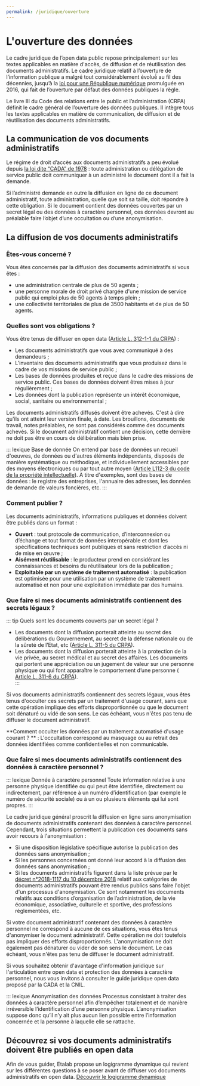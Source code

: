 ```yaml
---
permalink: /juridique/ouverture
---
```


#  L'ouverture des données

Le cadre juridique de l’open data public repose principalement sur les textes applicables en matière d'accès, de diffusion et de réutilisation des documents administratifs. Le cadre juridique relatif à l’ouverture de l’information publique a malgré tout considérablement évolué́ au fil des décennies, jusqu’à la [loi pour une République numérique](https://www.legifrance.gouv.fr/affichLoiPubliee.do?idDocument=JORFDOLE000031589829&type=general&legislature=14) promulguée en 2016, qui fait de l’ouverture par défaut des données publiques la règle.        

Le livre III du Code des relations entre le public et l’administration (CRPA) définit le cadre général de l’ouverture des données publiques. Il intègre tous les textes applicables en matière de communication, de diffusion et de réutilisation des documents administratifs.    
 
## La communication de vos documents administratifs    

Le régime de droit d’accès aux documents administratifs a peu évolué depuis [la loi dite “CADA” de 1978](https://www.legifrance.gouv.fr/affichTexte.do?cidTexte=JORFTEXT000000339241) : toute administration ou délégation de service public doit communiquer à un administré le document dont il a fait la demande.

Si l’administré demande en outre la diffusion en ligne de ce document administratif, toute administration, quelle que soit sa taille, doit répondre à cette obligation. Si le document contient des données couvertes par un secret légal ou des données à caractère personnel, ces données devront au préalable faire l’objet d’une occultation ou d’une anonymisation.     
 
##  La diffusion de vos documents administratifs 

### Êtes-vous concerné ? 

Vous êtes concernés par la diffusion des documents administratifs si vous êtes : 
* une administration centrale de plus de 50 agents ;
* une personne morale de droit privé chargée d'une mission de service public qui emploi plus de 50 agents à temps plein ;
* une collectivité territoriales de plus de 3500 habitants et de plus de 50 agents. 

### Quelles sont vos obligations ? 

Vous être tenus de diffuser en open data ([Article  L. 312-1-1 du CRPA](https://www.legifrance.gouv.fr/affichCodeArticle.do;jsessionid=699E85A138CEA30E2185BB71F8735F9A.tplgfr24s_3?idArticle=LEGIARTI000033205512&cidTexte=LEGITEXT000031366350&dateTexte=20161009)) : 
- Les documents administratifs que vous avez communiqué à des demandeurs ;
- L'inventaire des documents administratifs que vous produisez dans le cadre de vos missions de service public ; 
- Les bases de données produites et reçue dans le cadre des missions de service public. Ces bases de données doivent êtres mises à jour régulièrement ; 
- Les données dont la publication représente un intérêt économique, social, sanitaire ou environnemental ;

Les documents administratifs diffusés doivent être achevés. C'est à dire qu'ils ont atteint leur version finale, à date.  Les brouillons, documents de travail, notes préalables, ne sont pas considérés comme des documents achevés. Si le document administratif contient une décision, cette dernière ne doit pas être en cours de délibération mais bien prise. 

::: lexique Base de donnée
On entend par base de données un recueil d'oeuvres, de données ou d'autres éléments indépendants, disposés de manière systématique ou méthodique, et individuellement accessibles par des moyens électroniques ou par tout autre moyen ([Article L112-3 du code de la propriété intellectuelle](https://www.legifrance.gouv.fr/affichCodeArticle.do?idArticle=LEGIARTI000006278879&cidTexte=LEGITEXT000006069414&dateTexte=19980702)). A titre d'exemples, sont des bases de données : le registre des entreprises, l'annuaire des adresses, les données de demande de valeurs foncières, etc. 
:::

### Comment publier ? 

Les documents administratifs, informations publiques et données doivent être publiés dans un format : 
*  **Ouvert** : tout protocole de communication, d’interconnexion ou d’échange et tout format de données interopérable et dont les spécifications techniques sont publiques et sans restriction d’accès ni de mise en œuvre ;
*  **Aisément réutilisable** : le producteur prend en considérant les connaissances et besoins du réutilisateur lors de la publication ;
*  **Exploitable par un système de traitement automatisé** : la publication est optimisée pour une utilisation par un système de traitement automatisé et non pour une exploitation immédiate par des humains.

### Que faire si mes documents administratifs contiennent des secrets légaux ? 
::: tip Quels sont les documents couverts par un secret légal ? 
* Les documents dont la diffusion porterait atteinte au secret des délibérations du Gouvernement, au secret de la défense nationale ou de la sûreté de l’Etat, etc ([Article L. 311-5 du CRPA](https://www.legifrance.gouv.fr/affichCodeArticle.do;jsessionid=B12CCBE39831FB4644322E0902EB97B9.tplgfr34s_1?idArticle=LEGIARTI000033265181&cidTexte=LEGITEXT000031366350&dateTexte=20170701)).  
* Les documents dont la diffusion porterait atteinte à la protection de la vie privée, au secret médical et au secret des affaires. Les documents qui portent une appréciation ou un jugement de valeur sur une personne physique ou qui font apparaître le comportement d’une personne ( [Article L. 311-6 du CRPA](https://www.legifrance.gouv.fr/affichCodeArticle.do;jsessionid=B12CCBE39831FB4644322E0902EB97B9.tplgfr34s_1?idArticle=LEGIARTI000033218964&cidTexte=LEGITEXT000031366350&dateTexte=20170701)).                
:::

Si vos documents administratifs contiennent des secrets légaux, vous êtes tenus d'occulter ces secrets par un traitement d'usage courant,  sans que cette opération implique des efforts disproportionnée ou que le document soit dénaturé ou vidé de son sens. Le cas échéant, vous n'êtes pas tenu de diffuser le document administratif.
 
**Comment occulter les données par un traitement automatisé d'usage courant ? ** : L'occultation correspond au masquage ou au retrait des données identifiées comme confidentielles et non communicable.


### Que faire si mes documents administratifs contiennent des données à caractère personnel ? 

::: lexique Donnée à caractère personnel
Toute information relative à une personne physique identifiée ou qui peut être identifiée, directement ou indirectement, par référence à un numéro d’identification (par exemple le numéro de sécurité sociale) ou à un ou plusieurs éléments qui lui sont propres.
:::

  Le cadre juridique général proscrit la diffusion en ligne sans anonymisation de documents administratifs contenant des données à caractère personnel.  Cependant, trois situations permettent la publication ces documents sans avoir recours à l'anonymisation : 
* Si une disposition législative spécifique autorise la publication des données sans anonymisation ; 
* Si les personnes concernées ont donné leur accord à la diffusion des données sans anonymisation ; 
* Si les documents administratifs figurent dans la liste prévue par le [décret n°2018-1117 du 10 décembre 2018](https://www.legifrance.gouv.fr/affichTexte.do?cidTexte=JORFTEXT000037797147&categorieLien=id) relatif aux catégories de documents administratifs pouvant être rendus publics sans faire l'objet d'un processus d'anonymisation. Ce sont notamment les documents relatifs aux conditions d’organisation de l’administration, de la vie économique, associative, culturelle et sportive, des professions réglementées, etc.

Si votre document administratif contenant des données à caractère personnel ne correspond à aucune de ces situations, vous êtes tenus d'anonymiser le document administratif. Cette opération ne doit toutefois pas impliquer des efforts disproportionnés. L'anonymisation ne doit également pas dénaturer ou vider de son sens le document. Le cas échéant, vous n'êtes pas tenu de diffuser le document administratif.

Si vous souhaitez obtenir d'avantage d'information juridique sur l'articulation entre open data et protection des données à caractère personnel, nous vous invitons à consulter le guide juridique open data proposé par la CADA et la CNIL. 

::: lexique Anonymisation des données
Processus consistant à traiter des données à caractère personnel afin d’empêcher totalement et de manière irréversible l’identification d’une personne physique. L’anonymisation suppose donc qu’il n’y ait plus aucun lien possible entre l’information concernée et la personne à laquelle elle se rattache.        


## Découvrez si vos documents administratifs doivent être publiés en open data 

Afin de vous guider, Etalab propose un logigramme dynamique qui revient sur les différentes questions à se poser avant de diffuser vos documents administratifs en open data. 
[Découvrir le logigramme dynamique](https://guide-juridique-open-data.etalab.gouv.fr/#0)


